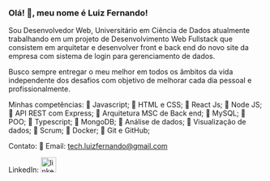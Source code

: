 ### Olá! 👋, meu nome é Luiz Fernando!

Sou Desenvolvedor Web, Universitário em Ciência de Dados atualmente trabalhando em um projeto de Desenvolvimento Web Fullstack que consistem em arquitetar e desenvolver front e back end do novo site da empresa com sistema de login para gerenciamento de dados.

Busco sempre entregar o meu melhor em todos os âmbitos da vida independente dos desafios com objetivo de melhorar cada dia pessoal e profissionalmente.

Minhas competências:
🔹 Javascript;
🔹 HTML e CSS;
🔹 React Js;
🔹 Node JS;
🔹 API REST com Express;
🔹 Arquitetura MSC de Back end;
🔹 MySQL;
🔹 POO;
🔹 Typescript;
🔹 MongoDB;
🔹 Análise de dados;
🔹 Visualização de dados;
🔹 Scrum;
🔹 Docker;
🔹 Git e GitHub;

Contato:
🔸 Email: tech.luizfernando@gmail.com


LinkedIn: 
[<img src='https://cdn.icon-icons.com/icons2/99/PNG/512/linkedin_socialnetwork_17441.png' alt='linkedin' height='30'>](https://www.linkedin.com/in/nandorodrigues/)
